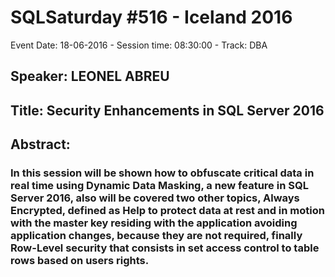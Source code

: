 # SQLSaturday #516 - Iceland 2016
Event Date: 18-06-2016 - Session time: 08:30:00 - Track: DBA
## Speaker: LEONEL ABREU
## Title: Security Enhancements in SQL Server 2016
## Abstract:
### In this session will be shown how to obfuscate critical data in real time using Dynamic Data Masking, a new feature in SQL Server 2016, also will be covered two other topics, Always Encrypted, defined as Help to protect data at rest and in motion with the master key residing with the application avoiding application changes, because they are not required, finally Row-Level security that consists in set access control to table rows based on users rights.
